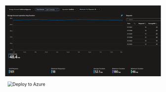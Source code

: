 ![Screenshot](StorageAccountBlobRequestsLatency.png)

&nbsp;
![Deploy to Azure](https://portal.azure.com/#create/Microsoft.Template/uri/https%3A%2F%2Fraw.githubusercontent.com%2Fluisfeliz79%2FAzureContrib%2Fmain%2FAzureStorage%2FWorkbooks%2FStorageAccountBlobRequestsLatency.json)